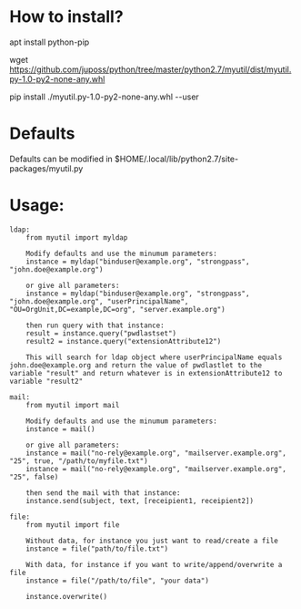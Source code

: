 # How to install?
apt install python-pip

wget https://github.com/juposs/python/tree/master/python2.7/myutil/dist/myutil.py-1.0-py2-none-any.whl

pip install ./myutil.py-1.0-py2-none-any.whl --user

# Defaults
Defaults can be modified in $HOME/.local/lib/python2.7/site-packages/myutil.py

# Usage:

    ldap:
        from myutil import myldap

        Modify defaults and use the minumum parameters:
        instance = myldap("binduser@example.org", "strongpass", "john.doe@example.org")

        or give all parameters:
        instance = myldap("binduser@example.org", "strongpass", "john.doe@example.org", "userPrincipalName", "OU=OrgUnit,DC=example,DC=org", "server.example.org")

        then run query with that instance:
        result = instance.query("pwdlastset")
        result2 = instance.query("extensionAttribute12")

        This will search for ldap object where userPrincipalName equals john.doe@example.org and return the value of pwdlastlet to the variable "result" and return whatever is in extensionAttribute12 to variable "result2"

    mail:
        from myutil import mail

        Modify defaults and use the minumum parameters:
        instance = mail()

        or give all parameters:
        instance = mail("no-rely@example.org", "mailserver.example.org", "25", true, "/path/to/myfile.txt")
        instance = mail("no-rely@example.org", "mailserver.example.org", "25", false)

        then send the mail with that instance:
        instance.send(subject, text, [receipient1, receipient2])

    file:
        from myutil import file

        Without data, for instance you just want to read/create a file
        instance = file("path/to/file.txt")

        With data, for instance if you want to write/append/overwrite a file
        instance = file("/path/to/file", "your data")

        instance.overwrite()
